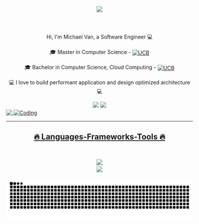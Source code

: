 <h1 align="center">
  <a href="https://git.io/typing-svg">
    <img src="https://readme-typing-svg.demolab.com?font=Fira+Code&pause=1000&width=435&lines=Hi+There+%F0%9F%91%8B+;This+is+Michael+Van;A+Software+Engineer;&center=true&size=30">
  </a>
</h1>

<br>
<p align="center">
  Hi, I'm Michael Van, a Software Engineer 💻
  <br>
  <br>
  🎓 Master in Computer Science - <a href="#"><img src="![image](https://github.com/user-attachments/assets/81272908-b4b1-477f-824a-9a9ff0c2ab87)
" alt="UCB" title="UCB" align="center" width="150" height="75"/></a>
  <br>
  <br>
  🎓 Bachelor in Computer Science, Cloud Computing - <a href="#"><img src="![image](https://github.com/user-attachments/assets/bb4b8144-5282-487d-a85e-d737e2258af4)
" alt="UCB" title="UCB" align="center" width="150" height="75"/></a>
  <br>
  <br>
  💻 I love to build performant application and design optimized architecture 💻
  <br>
</p>

<div align="center">
  <a href="michaelvanmail@gmail.com"><img src="https://img.shields.io/badge/-Gmail-%23333?style=for-the-badge&logo=gmail&logoColor=white" target="_blank"></a>
  <a href="https://www.linkedin.com/in/atmichaelvan/" target="_blank"><img src="https://img.shields.io/badge/-LinkedIn-%230077B5?style=for-the-badge&logo=linkedin&logoColor=white" target="_blank"></a> 
</div>

<div>
  <a href="https://github.com/HaoyL666">
   <img align="center" height="170" src="https://github-readme-stats.vercel.app/api/top-langs/?username=HaoyL666&layout=compact&langs_count=16&theme=dracula"/>
  <!-- <img align="center" src="https://github-readme-stats.vercel.app/api?username=HaoyL666&show_icons=true&theme=dracula&include_all_commits=true&count_private=true&hide=issues"/> -->
  <img align="center" alt="Coding" height="170" width="500" src="https://res.cloudinary.com/practicaldev/image/fetch/s--sNXjzc6P--/c_limit%2Cf_auto%2Cfl_progressive%2Cq_66%2Cw_880/https://media1.tenor.com/images/0c34272909ee2a4db5606a014082312b/tenor.gif%3Fitemid%3D15828752">
</div>

<hr>
<h2 align="center">🔥 Languages-Frameworks-Tools 🔥</h2>
<br>
<p align="center">
  <a href="https://skillicons.dev">
    <img src="https://skillicons.dev/icons?i=git,react,nodejs,github,js,java,py,cpp,express,ts,webpack" /><br>
    <img src="https://skillicons.dev/icons?i=aws,kubernetes,docker,grafana,prometheus,mongodb,postgres,html,sass,redux" />

  </a>
</p>
<picture>
  <source media="(prefers-color-scheme: dark)" srcset="https://raw.githubusercontent.com/michaelvan996/michaelvan996/output/github-contribution-grid-snake-dark.svg">
  <source media="(prefers-color-scheme: light)" srcset="https://raw.githubusercontent.com/michaelvan996/michaelvan996/output/github-contribution-grid-snake.svg">
  <img alt="github contribution grid snake animation" src="https://raw.githubusercontent.com/michaelvan996/michaelvan996/output/github-contribution-grid-snake.svg">
</picture>

